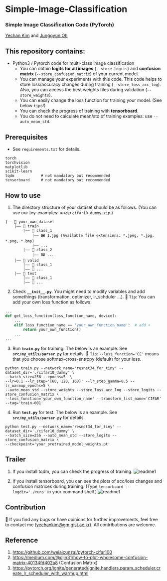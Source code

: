 # Simple-Image-Classification
### Simple Image Classification Code (PyTorch)
[Yechan Kim](https://github.com/unique-chan) and [Junggyun Oh](https://github.com/Dodant)

## This repository contains:
- Python3 / Pytorch code for multi-class image classification
   - You can obtain **logits for all images** (`--store_logits`) and **confusion matrix** (`--store_confusion_matrix`) of your current model.
   - You can manage your experiments with this code. This code helps to store loss/accuracy changes during training (`--store_loss_acc_log`). Also, you can access the best weights files during validation (`--store_weights`). 
   - You can easily change the loss function for training your model. (See below `tip`s!)
   - You can check the progress of training with **tensorboard**.
   - You do not need to calculate mean/std of training examples: use `--auto_mean_std`.

## Prerequisites
- See `requirements.txt` for details.
~~~ME
torch
torchvision
matplotlib
scikit-learn
tqdm            # not mandatory but recommended
tensorboard     # not mandatory but recommended
~~~


## How to use
1. The directory structure of your dataset should be as follows. (You can use our toy-examples: unzip `cifar10_dummy.zip`.)
~~~
|—— 📁 your_own_dataset
	|—— 📁 train
		|—— 📁 class_1
			|—— 🖼️ 1.jpg (Available file extensions: *.jpeg, *.jpg, *.png, *.bmp) 
			|—— ...
		|—— 📁 class_2 
			|—— 🖼️ ...
	|—— 📁 valid
		|—— 📁 class_1
		|—— 📁 ... 
	|—— 📁 test
		|—— 📁 class_1
		|—— 📁 ... 
~~~

2. Check **`__init__.py`**. You might need to modify variables and add somethings (transformation, optimizer, lr_schduler ...).
💁 `Tip`: You can add your own loss function as follows: 
```python
...
def get_loss_function(loss_function_name, device):
    ... 
    elif loss_function_name == 'your_own_function_name':  # add +
        return your_own_function()
    ...
...
```

3. Run **`train.py`** for training. The below is an example. See **`src/my_utils/parser.py`** for details.
💁 `Tip`: `--loss_function='CE'` means that you choose softmax-cross-entropy (default) for your loss.
~~~ME
python train.py --network_name='resnet34_for_tiny' --dataset_dir='./cifar10_dummy' \
--batch_size=256 --epochs=5  \
--lr=0.1 --lr_step='[60, 120, 160]' --lr_step_gamma=0.5 --lr_warmup_epochs=5 \
--auto_mean_std --store_weights --store_loss_acc_log --store_logits --store_confusion_matrix \
--loss_function='your_own_function_name' --transform_list_name='CIFAR' --tag='train-001'
~~~


4. Run **`test.py`** for test. The below is an example. See **`src/my_utils/parser.py`** for details.
~~~ME
python test.py --network_name='resnet34_for_tiny' --dataset_dir='./cifar10_dummy' \
--batch_size=256 --auto_mean_std --store_logits --store_confusion_matrix \
--checkpoint='your_pretrained_model_weights.pt'
~~~

## Trailer
1. If you install tqdm, you can check the progress of training.
![readme1](readme/readme_1.png)

2. If you install tensorboard, you can see the plots of acc/loss changes and confusion matrices during training. (Type `tensorboard --logdir='./runs'` in your command shell.)
![readme1](readme/readme_2.png)


## Contribution
🐛 If you find any bugs or have opinions for further improvements, feel free to contact me (yechankim@gm.gist.ac.kr). All contributions are welcome.


## Reference
1. https://github.com/weiaicunzai/pytorch-cifar100
2. https://medium.com/@djin31/how-to-plot-wholesome-confusion-matrix-40134fd402a8 (Confusion Matrix)
3. https://pytorch.org/ignite/generated/ignite.handlers.param_scheduler.create_lr_scheduler_with_warmup.html
